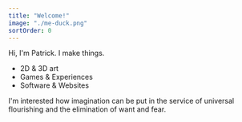 ```yaml
---
title: "Welcome!"
image: "./me-duck.png"
sortOrder: 0
---
```


Hi, I'm Patrick. I make things.

- 2D & 3D art
- Games & Experiences
- Software & Websites

I'm interested how imagination can be put in the service of universal flourishing and the elimination of want and fear.


